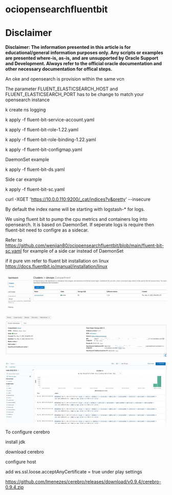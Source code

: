 # ociopensearchfluentbit

# Disclaimer
**Disclaimer: The information presented in this article is for educational/general information purposes only. Any scripts or examples are presented where-is, as-is, and are unsupported by Oracle Support and Development. Always refer to the official oracle documentation and other necessary documentation for offical steps.**

An oke and opensearch is provision within the same vcn


The parameter FLUENT_ELASTICSEARCH_HOST and FLUENT_ELASTICSEARCH_PORT has to be change to match your opensearch instance


k create ns logging

k apply -f fluent-bit-service-account.yaml

k apply -f fluent-bit-role-1.22.yaml

k apply -f fluent-bit-role-binding-1.22.yaml

k apply -f fluent-bit-configmap.yaml

DaemonSet example

k apply -f fluent-bit-ds.yaml

Side car example

k apply -f fluent-bit-sc.yaml

curl -XGET 'https://10.0.0.110:9200/_cat/indices?v&pretty' --insecure

By default the index name will be starting with logstash-* for logs.

We using fluent bit to pump the cpu metrics and containers log into opensearch. It is based on DaemonSet. If seperate logs is require then  fluent-bit need to configre as a sidecar.

Refer to https://github.com/wenjian80/ociopensearchfluentbit/blob/main/fluent-bit-sc.yaml for example of a side car instead of DaemonSet

if it pure vm refer to fluent bit installation on linux https://docs.fluentbit.io/manual/installation/linux

![enter image description here](https://github.com/wenjian80/ociopensearchfluentbit/blob/main/opnesearch1.JPG)

![enter image description here](https://github.com/wenjian80/ociopensearchfluentbit/blob/main/opensearch2.JPG)

![enter image description here](https://github.com/wenjian80/ociopensearchfluentbit/blob/main/opensearchui.JPG)

To configure cerebro

install jdk

download cerebro

configure host

add ws.ssl.loose.acceptAnyCertificate = true under play settings

https://github.com/lmenezes/cerebro/releases/download/v0.9.4/cerebro-0.9.4.zip
